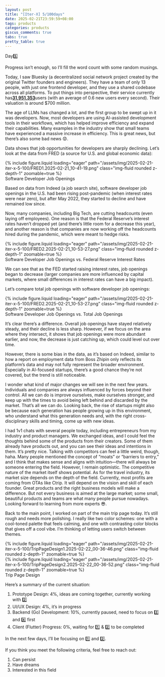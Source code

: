 ```yaml
---
layout: post
title: "[Iter-X] 5/100days"
date: 2025-02-21T23:59:59+08:00
tags: products
categories: products
giscus_comments: true
tabs: true
pretty_table: true
---
```


Day5️⃣

Progress isn’t enough, so I’ll fill the word count with some random musings.

Today, I saw Bluesky (a decentralized social network project created by the original Twitter founders and engineers). They have a team of only 13 people, with just one frontend developer, and they use a shared codebase across all platforms. To put things into perspective, their service currently has[**31,951,353**](https://bsky-users.theo.io/)users (with an average of 0.6 new users every second). Their valuation is around $700 million.

The age of LLMs has changed a lot, and the first group to be swept up in it was developers. Now, most developers are using AI-assisted development tools in their workflows, which has helped improve efficiency and expand their capabilities. Many examples in the industry show that small teams have experienced a massive increase in efficiency. This is great news, but there’s also some bad news 😟.

Data shows that job opportunities for developers are sharply declining. Let’s look at the data from FRED (a source for U.S. and global economic data):

<div class="row mt-3">
    <div class="col-sm mt-0 mb-0">
        {% include figure.liquid loading="eager" path="/assets/img/2025-02-21-iter-x-5-100/FRED1.2025-02-21_10-41-19.png" class="img-fluid rounded z-depth-1" zoomable=true %}
    </div>
</div>
<div class="caption mt-0">
    Software Developer Job Openings
</div>

Based on data from Indeed (a job search site), software developer job openings in the U.S. had been rising post-pandemic (when interest rates were near zero), but after May 2022, they started to decline and have remained low since.

Now, many companies, including Big Tech, are cutting headcounts (even laying off employees). One reason is that the Federal Reserve’s interest rates haven’t dropped yet (and there’s little room for a decrease this year), and another reason is that companies are now working off the headcounts hired during the pandemic, which were meant to hedge risks.

<div class="row mt-3">
    <div class="col-sm mt-0 mb-0">
        {% include figure.liquid loading="eager" path="/assets/img/2025-02-21-iter-x-5-100/FRED2.2025-02-21_10-53-27.png" class="img-fluid rounded z-depth-1" zoomable=true %}
    </div>
</div>
<div class="caption mt-0">
    Software Developer Job Openings vs. Federal Reserve Interest Rates
</div>

We can see that as the FED started raising interest rates, job openings began to decrease (larger companies are more influenced by capital markets, where small differences in interest rates can have a big impact).

Let’s compare total job openings with software developer job openings:

<div class="row mt-3">
    <div class="col-sm mt-0 mb-0">
        {% include figure.liquid loading="eager" path="/assets/img/2025-02-21-iter-x-5-100/FRED2.2025-02-21_10-53-27.png" class="img-fluid rounded z-depth-1" zoomable=true %}
    </div>
</div>
<div class="caption mt-0">
    Software Developer Job Openings vs. Total Job Openings
</div>

It’s clear there’s a difference. Overall job openings have stayed relatively steady, and their decline is less sharp. However, if we focus on the area where they intersect, it shows that job openings were more abundant earlier, and now, the decrease is just catching up, which could level out over time.

However, there is some bias in the data, as it’s based on Indeed, similar to how a report on employment data from Boss Zhipin only reflects its platform’s data and may not fully represent the broader environment. Especially in AI-focused startups, there’s a good chance they’re not covered, but the trend is still noticeable.

I wonder what kind of major changes we will see in the next few years. Individuals and companies are always influenced by forces beyond their control. All we can do is improve ourselves, make ourselves stronger, and keep up with the times to avoid being left behind and discarded by the market. That’s all we can do. Looking back, the rise of startups might also be because each generation has people growing up in this environment, who understand what this generation needs and, with the right cross-disciplinary skills and timing, come up with new ideas.

I had 1v1 chats with several people today, including entrepreneurs from my industry and product managers. We exchanged ideas, and I could feel the thoughts behind some of the products from their creators. Some of them already have products out, and you can see their ideas and intentions in them. It’s pretty nice. Talking with competitors can feel a little weird, though, haha. Many people mentioned the concept of “moats” or “barriers to entry,” and I think that makes sense and aligns with intuition—there will always be someone entering the field. However, I remain optimistic. The competitive nature of the market itself shows potential. As for the travel industry, its market size depends on the depth of the field. Currently, most profits are coming from OTAs like Ctrip. It will depend on the vision and skill of each founder. Great products and the right business models will make a difference. But not every business is aimed at the large market; some small, beautiful products and teams are what many people pursue nowadays. Looking forward to learning from more experts 😎.

Back to the main point, I worked on part of the main trip page today. It’s still rough and needs more polishing. I really like two color schemes: one with a cool-toned palette that feels calming, and one with contrasting color blocks that gives off a cool vibe. I’m thinking of letting users switch between themes.

<div class="row mt-3">
    <div class="col-sm mt-0 mb-0">
        {% include figure.liquid loading="eager" path="/assets/img/2025-02-21-iter-x-5-100/TripPageDesign1.2025-02-22_00-36-46.png" class="img-fluid rounded z-depth-1" zoomable=true %}
    </div>
    <div class="col-sm mt-0 mb-0">
        {% include figure.liquid loading="eager" path="/assets/img/2025-02-21-iter-x-5-100/TripPageDesign2.2025-02-22_00-36-52.png" class="img-fluid rounded z-depth-1" zoomable=true %}
    </div>
</div>
<div class="caption mt-0">
    Trip Page Design
</div>

Here’s a summary of the current situation:

1. Prototype Design: 4%, ideas are coming together, currently working with 2️⃣
2. UI/UX Design: 4%, it’s in progress
3. Backend (Go) Development: 10%, currently paused, need to focus on 2️⃣ and 4️⃣ first
4. Client (Flutter) Progress: 0%, waiting for 1️⃣ & 2️⃣ to be completed

In the next few days, I’ll be focusing on 1️⃣ and 2️⃣.

If you think you meet the following criteria, feel free to reach out:

1. Can persist
2. Have dreams
3. Interested in this field

